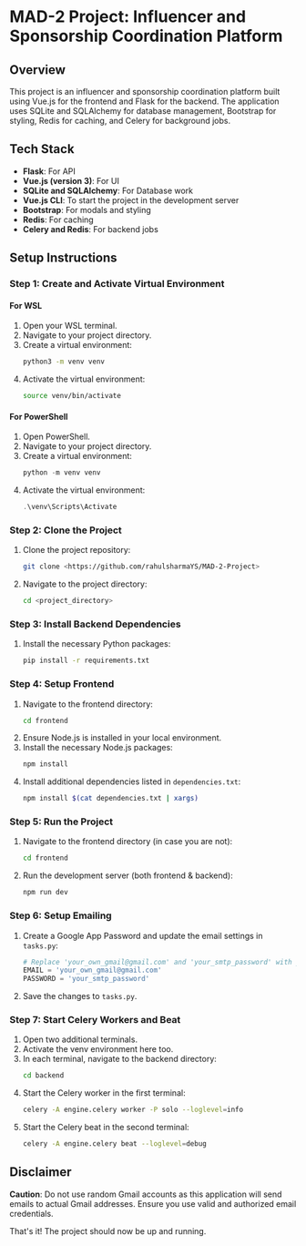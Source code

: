 # MAD-2 Project: Influencer and Sponsorship Coordination Platform

## Overview
This project is an influencer and sponsorship coordination platform built using Vue.js for the frontend and Flask for the backend. The application uses SQLite and SQLAlchemy for database management, Bootstrap for styling, Redis for caching, and Celery for background jobs.

## Tech Stack
- **Flask**: For API
- **Vue.js (version 3)**: For UI
- **SQLite and SQLAlchemy**: For Database work
- **Vue.js CLI**: To start the project in the development server
- **Bootstrap**: For modals and styling
- **Redis**: For caching
- **Celery and Redis**: For backend jobs

## Setup Instructions

### Step 1: Create and Activate Virtual Environment

#### For WSL
1. Open your WSL terminal.
2. Navigate to your project directory.
3. Create a virtual environment:
    ```bash
    python3 -m venv venv
    ```
4. Activate the virtual environment:
    ```bash
    source venv/bin/activate
    ```

#### For PowerShell
1. Open PowerShell.
2. Navigate to your project directory.
3. Create a virtual environment:
    ```powershell
    python -m venv venv
    ```
4. Activate the virtual environment:
    ```powershell
    .\venv\Scripts\Activate
    ```

### Step 2: Clone the Project
1. Clone the project repository:
    ```bash
    git clone <https://github.com/rahulsharmaYS/MAD-2-Project>
    ```
2. Navigate to the project directory:
    ```bash
    cd <project_directory>
    ```

### Step 3: Install Backend Dependencies
1. Install the necessary Python packages:
    ```bash
    pip install -r requirements.txt
    ```

### Step 4: Setup Frontend
1. Navigate to the frontend directory:
    ```bash
    cd frontend
    ```
2. Ensure Node.js is installed in your local environment.
3. Install the necessary Node.js packages:
    ```bash
    npm install
    ```
4. Install additional dependencies listed in `dependencies.txt`:
    ```bash
    npm install $(cat dependencies.txt | xargs)
    ```

### Step 5: Run the Project
1. Navigate to the frontend directory (in case you are not):
    ```bash
    cd frontend
    ```
2. Run the development server (both frontend & backend):
    ```bash
    npm run dev
    ```

### Step 6: Setup Emailing
1. Create a Google App Password and update the email settings in `tasks.py`:
    ```python
    # Replace 'your_own_gmail@gmail.com' and 'your_smtp_password' with your own credentials in backend/engine/tasks.py
    EMAIL = 'your_own_gmail@gmail.com'
    PASSWORD = 'your_smtp_password'
    ```
2. Save the changes to `tasks.py`.

### Step 7: Start Celery Workers and Beat
1. Open two additional terminals.
2. Activate the venv environment here too.
3. In each terminal, navigate to the backend directory:
    ```bash
    cd backend
    ```
4. Start the Celery worker in the first terminal:
    ```bash
    celery -A engine.celery worker -P solo --loglevel=info
    ```
5. Start the Celery beat in the second terminal:
    ```bash
    celery -A engine.celery beat --loglevel=debug
    ```

## Disclaimer
**Caution**: Do not use random Gmail accounts as this application will send emails to actual Gmail addresses. Ensure you use valid and authorized email credentials.

That's it! The project should now be up and running.
